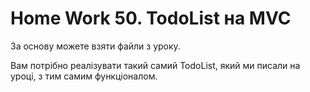 # Home Work 50. TodoList на MVC

За основу можете взяти файли з уроку.

Вам потрібно реалізувати такий самий TodoList, який ми писали на уроці, з тим самим функціоналом.